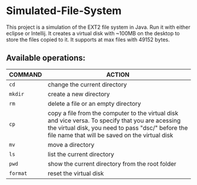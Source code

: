 # Simulated-File-System

This project is a simulation of the EXT2 file system in Java. Run it with either eclipse or Intellij. It creates a virtual disk with ~100MB on the desktop to store the files copied to it. It supports at max files with 49152 bytes.

## Available operations:

|COMMAND|ACTION|
|----------|-------------------
|`cd`|change the current directory
|`mkdir`|create a new directory
|`rm`|delete a file or an empty directory
|`cp`|copy a file from the computer to the virtual disk and vice versa. To specify that you are acessing the virtual disk, you need to pass "dsc/" before the file name that will be saved on the virtual disk
|`mv`|move a directory
|`ls`|list the current directory
|`pwd`|show the current directory from the root folder
|`format`|reset the virtual disk
